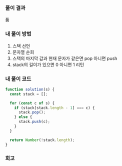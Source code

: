 ### 풀이 결과

품

### 내 풀이 방법

1. 스택 선언
2. 문자열 순회
3. 스택의 마지막 값과 현재 문자가 같은면 pop 아니면 push
4. stack의 길이가 있으면 0 아니면 1 리턴

### 내 풀이 코드

```js
function solution(s) {
  const stack = [];

  for (const c of s) {
    if (stack[stack.length - 1] === c) {
      stack.pop();
    } else {
      stack.push(c);
    }
  }

  return Number(!stack.length);
}
```

### 회고
